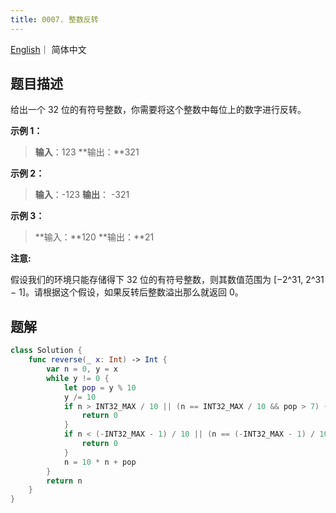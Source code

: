 ```yaml
---
title: 0007. 整数反转
---
```


[English](leetcode/0007-en)｜ 简体中文



## 题目描述

给出一个 32 位的有符号整数，你需要将这个整数中每位上的数字进行反转。

**示例 1：**

>**输入**：123
>**输出：**321

**示例 2：**

>**输入**：-123
>**输出**： -321

**示例 3：**

>**输入：**120
>**输出：**21

**注意:**

假设我们的环境只能存储得下 32 位的有符号整数，则其数值范围为 [−2^31,  2^31 − 1]。请根据这个假设，如果反转后整数溢出那么就返回 0。



## 题解

```swift
class Solution {
    func reverse(_ x: Int) -> Int {
        var n = 0, y = x
        while y != 0 {
            let pop = y % 10
            y /= 10
            if n > INT32_MAX / 10 || (n == INT32_MAX / 10 && pop > 7) {
                return 0
            }
            if n < (-INT32_MAX - 1) / 10 || (n == (-INT32_MAX - 1) / 10 && pop < -8) {
                return 0
            }
            n = 10 * n + pop
        }
        return n
    }
}
```

